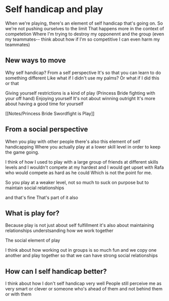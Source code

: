 # Self handicap and play

When we're playing, there's an element of self handicap that's going on.
So we're not pushing ourselves to the limit
That happens more in the context of competetion
Where I'm trying to destroy my opponennt and the group
(even my teammates-- think about how if I'm so competitive I can even harm my teammates)

## New ways to move

Why self handicap?
From a self perspective
It's so that you can learn to do something different
Like what if I didn't use my palms?
Or what if I did this or that

Giving yourself restrictions is a kind of play
(Princess Bride fighting with your off hand)
Enjoying yourself
It's not about winning outright
It's more about having a good time for yourself

[[Notes/Princess Bride Swordfight is Play]]

## From a social perspective

When you play with other people
there's also this element of self handicapping
Where you actually play at a lower skill level
in order to keep the game going.

I think of how I used to play with a large group of friends at different skills levels
and I wouldn't compete at my hardest
and I would get upset with Rafa who would compete as hard as he could
Which is not the point for me.

So you play at a weaker level, not so much to suck on purpose
but to maintain social relationships

and that's fine
That's part of it also

## What is play for?

Because play is not just about self fulfillment
it's also about maintaining relationships
understsanding how we work together

The social element of play

I think about how working out in groups is so much fun
and we copy one another
and play together
so that we can have strong social relationships

## How can I self handicap better?

I think about how I don't self handicap very well
People still perceive me as very smart or clever
or someone who's ahead of them and not behind them or with them